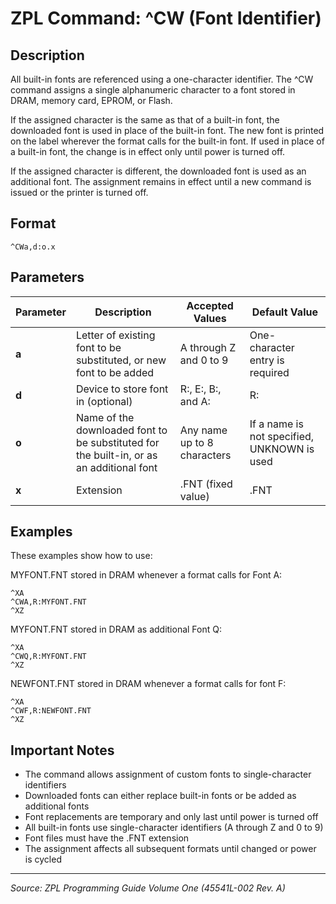 # ZPL Command: ^CW (Font Identifier)

## Description
All built-in fonts are referenced using a one-character identifier. The ^CW command assigns a single alphanumeric character to a font stored in DRAM, memory card, EPROM, or Flash.

If the assigned character is the same as that of a built-in font, the downloaded font is used in place of the built-in font. The new font is printed on the label wherever the format calls for the built-in font. If used in place of a built-in font, the change is in effect only until power is turned off.

If the assigned character is different, the downloaded font is used as an additional font. The assignment remains in effect until a new command is issued or the printer is turned off.

## Format
```
^CWa,d:o.x
```

## Parameters
| Parameter | Description | Accepted Values | Default Value |
|-----------|-------------|----------------|---------------|
| **a** | Letter of existing font to be substituted, or new font to be added | A through Z and 0 to 9 | One-character entry is required |
| **d** | Device to store font in (optional) | R:, E:, B:, and A: | R: |
| **o** | Name of the downloaded font to be substituted for the built-in, or as an additional font | Any name up to 8 characters | If a name is not specified, UNKNOWN is used |
| **x** | Extension | .FNT (fixed value) | .FNT |

## Examples
These examples show how to use:

MYFONT.FNT stored in DRAM whenever a format calls for Font A:
```
^XA
^CWA,R:MYFONT.FNT
^XZ
```

MYFONT.FNT stored in DRAM as additional Font Q:
```
^XA
^CWQ,R:MYFONT.FNT
^XZ
```

NEWFONT.FNT stored in DRAM whenever a format calls for font F:
```
^XA
^CWF,R:NEWFONT.FNT
^XZ
```

## Important Notes
- The command allows assignment of custom fonts to single-character identifiers
- Downloaded fonts can either replace built-in fonts or be added as additional fonts
- Font replacements are temporary and only last until power is turned off
- All built-in fonts use single-character identifiers (A through Z and 0 to 9)
- Font files must have the .FNT extension
- The assignment affects all subsequent formats until changed or power is cycled

---
*Source: ZPL Programming Guide Volume One (45541L-002 Rev. A)*